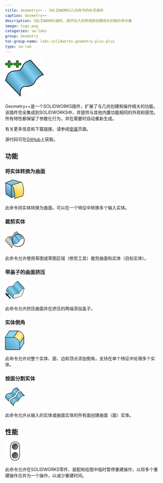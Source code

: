 ```yaml
---
title: Geometry++ - SOLIDWORKS几何命令的补充插件
caption: Geometry++
description: SOLIDWORKS插件，提供与几何修改和创建相关的额外命令集
image: logo.png
categories: sw-labs
group: Geometry
toc-group-name: labs-solidworks-geometry-plus-plus
type: sw-lab
---
```

![Geometry++](logo.png)

Geometry++是一个SOLIDWORKS插件，扩展了与几何创建和操作相关的功能。该插件完全集成到SOLIDWORKS中，并提供与其他内置功能相同的外观和感觉。所有特性都保留了参数化行为，并在需要时自动重新生成。

有关更多信息和下载链接，请参阅[安装](installation)页面。

源代码可在[GitHub](https://github.com/codestackdev/geometry-plus-plus)上获取。

## 功能

### 将实体转换为曲面

![将实体转换为曲面](user-guide/convert-solid-to-surface/icon.png)

此命令将实体转换为曲面。可以在一个特征中转换多个输入实体。

### 裁剪实体

![裁剪实体](user-guide/crop-bodies/icon.png)

此命令允许使用草图或草图区域（修剪工具）裁剪曲面和实体（目标实体）。

### 带盖子的曲面挤压

![带盖子的曲面挤压](user-guide/extrude-surface-cap/icon.png)

此命令允许挤压曲面并在挤压的两端添加盖子。

### 实体倒角

![实体倒角](user-guide/body-fillet/icon.png)

此命令允许对整个实体、面、边和顶点添加倒角，支持在单个特征中处理多个实体。

### 按面分割实体

![按面分割实体](user-guide/split-body-by-faces/icon.png)

此命令允许从输入的实体或曲面实体的所有面创建曲面（面）实体。

## 性能

![暂停重建](user-guide/suspend-rebuild/icon.png)

此命令允许在SOLIDWORKS零件、装配和绘图中临时暂停重建操作，以将多个重建操作合并为一个操作，以减少重建时间。